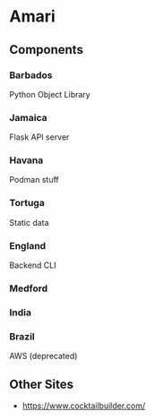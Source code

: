 Amari
=====

Components
----------

### Barbados
Python Object Library

### Jamaica
Flask API server

### Havana
Podman stuff

### Tortuga
Static data 

### England
Backend CLI

### Medford

### India

### Brazil
AWS (deprecated)

Other Sites
-----------
* https://www.cocktailbuilder.com/